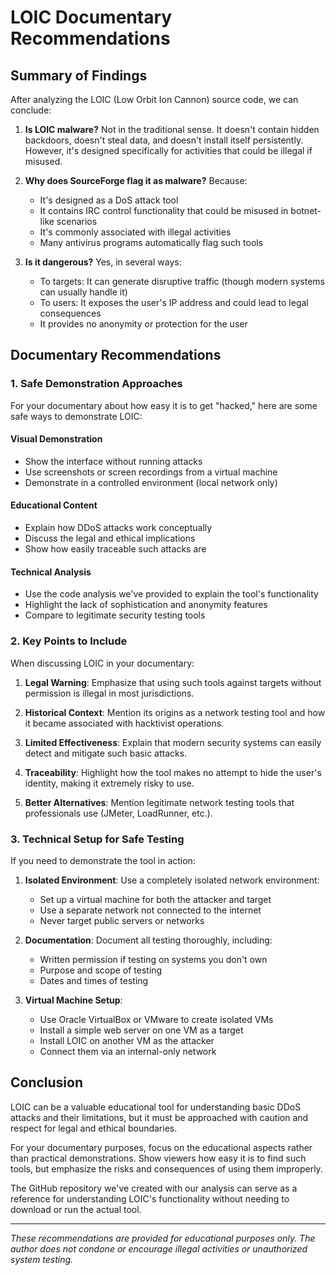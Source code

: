 # LOIC Documentary Recommendations

## Summary of Findings

After analyzing the LOIC (Low Orbit Ion Cannon) source code, we can conclude:

1. **Is LOIC malware?** Not in the traditional sense. It doesn't contain hidden backdoors, doesn't steal data, and doesn't install itself persistently. However, it's designed specifically for activities that could be illegal if misused.

2. **Why does SourceForge flag it as malware?** Because:
   - It's designed as a DoS attack tool
   - It contains IRC control functionality that could be misused in botnet-like scenarios
   - It's commonly associated with illegal activities
   - Many antivirus programs automatically flag such tools

3. **Is it dangerous?** Yes, in several ways:
   - To targets: It can generate disruptive traffic (though modern systems can usually handle it)
   - To users: It exposes the user's IP address and could lead to legal consequences
   - It provides no anonymity or protection for the user

## Documentary Recommendations

### 1. Safe Demonstration Approaches

For your documentary about how easy it is to get "hacked," here are some safe ways to demonstrate LOIC:

#### Visual Demonstration
- Show the interface without running attacks
- Use screenshots or screen recordings from a virtual machine
- Demonstrate in a controlled environment (local network only)

#### Educational Content
- Explain how DDoS attacks work conceptually
- Discuss the legal and ethical implications
- Show how easily traceable such attacks are

#### Technical Analysis
- Use the code analysis we've provided to explain the tool's functionality
- Highlight the lack of sophistication and anonymity features
- Compare to legitimate security testing tools

### 2. Key Points to Include

When discussing LOIC in your documentary:

1. **Legal Warning**: Emphasize that using such tools against targets without permission is illegal in most jurisdictions.

2. **Historical Context**: Mention its origins as a network testing tool and how it became associated with hacktivist operations.

3. **Limited Effectiveness**: Explain that modern security systems can easily detect and mitigate such basic attacks.

4. **Traceability**: Highlight how the tool makes no attempt to hide the user's identity, making it extremely risky to use.

5. **Better Alternatives**: Mention legitimate network testing tools that professionals use (JMeter, LoadRunner, etc.).

### 3. Technical Setup for Safe Testing

If you need to demonstrate the tool in action:

1. **Isolated Environment**: Use a completely isolated network environment:
   - Set up a virtual machine for both the attacker and target
   - Use a separate network not connected to the internet
   - Never target public servers or networks

2. **Documentation**: Document all testing thoroughly, including:
   - Written permission if testing on systems you don't own
   - Purpose and scope of testing
   - Dates and times of testing

3. **Virtual Machine Setup**:
   - Use Oracle VirtualBox or VMware to create isolated VMs
   - Install a simple web server on one VM as a target
   - Install LOIC on another VM as the attacker
   - Connect them via an internal-only network

## Conclusion

LOIC can be a valuable educational tool for understanding basic DDoS attacks and their limitations, but it must be approached with caution and respect for legal and ethical boundaries.

For your documentary purposes, focus on the educational aspects rather than practical demonstrations. Show viewers how easy it is to find such tools, but emphasize the risks and consequences of using them improperly.

The GitHub repository we've created with our analysis can serve as a reference for understanding LOIC's functionality without needing to download or run the actual tool.

---

*These recommendations are provided for educational purposes only. The author does not condone or encourage illegal activities or unauthorized system testing.*